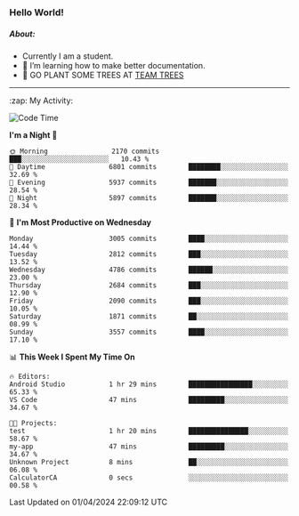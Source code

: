 ### Hello World!

##### About:
- Currently I am a student.
- 🌱 I’m learning how to make better documentation.
- 🌱 GO PLANT SOME TREES AT [TEAM TREES](https://teamtrees.org/)

---
  <summary>:zap: My Activity:</summary>
  
<!--START_SECTION:waka-->
![Code Time](http://img.shields.io/badge/Code%20Time-1%2C305%20hrs%2014%20mins-blue)

**I'm a Night 🦉** 

```text
🌞 Morning                2170 commits        ███░░░░░░░░░░░░░░░░░░░░░░   10.43 % 
🌆 Daytime                6801 commits        ████████░░░░░░░░░░░░░░░░░   32.69 % 
🌃 Evening                5937 commits        ███████░░░░░░░░░░░░░░░░░░   28.54 % 
🌙 Night                  5897 commits        ███████░░░░░░░░░░░░░░░░░░   28.34 % 
```
📅 **I'm Most Productive on Wednesday** 

```text
Monday                   3005 commits        ████░░░░░░░░░░░░░░░░░░░░░   14.44 % 
Tuesday                  2812 commits        ███░░░░░░░░░░░░░░░░░░░░░░   13.52 % 
Wednesday                4786 commits        ██████░░░░░░░░░░░░░░░░░░░   23.00 % 
Thursday                 2684 commits        ███░░░░░░░░░░░░░░░░░░░░░░   12.90 % 
Friday                   2090 commits        ███░░░░░░░░░░░░░░░░░░░░░░   10.05 % 
Saturday                 1871 commits        ██░░░░░░░░░░░░░░░░░░░░░░░   08.99 % 
Sunday                   3557 commits        ████░░░░░░░░░░░░░░░░░░░░░   17.10 % 
```


📊 **This Week I Spent My Time On** 

```text
🔥 Editors: 
Android Studio           1 hr 29 mins        ████████████████░░░░░░░░░   65.33 % 
VS Code                  47 mins             █████████░░░░░░░░░░░░░░░░   34.67 % 

🐱‍💻 Projects: 
test                     1 hr 20 mins        ███████████████░░░░░░░░░░   58.67 % 
my-app                   47 mins             █████████░░░░░░░░░░░░░░░░   34.67 % 
Unknown Project          8 mins              ██░░░░░░░░░░░░░░░░░░░░░░░   06.08 % 
CalculatorCA             0 secs              ░░░░░░░░░░░░░░░░░░░░░░░░░   00.58 % 
```


 Last Updated on 01/04/2024 22:09:12 UTC
<!--END_SECTION:waka-->
